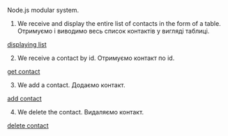 Node.js modular system.

1. We receive and display the entire list of contacts in the form of a table.
Отримуємо і виводимо весь список контактів у вигляді таблиці.

[displaying list](https://prnt.sc/kDiD2DNdNDy1)

2. We receive a contact by id.
Отримуємо контакт по id.

[get contact](https://prnt.sc/ZCCOw5wlqdQd)

3. We add a contact.
Додаємо контакт.

[add contact](https://prnt.sc/mEI0bVGt_Wzw)

4. We delete the contact.
Видаляємо контакт.

[delete contact](https://prnt.sc/bqMpXVcjVJL4)









